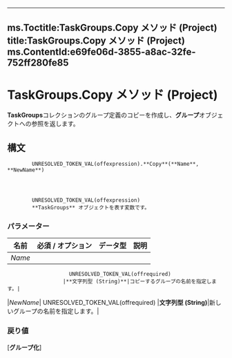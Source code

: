 

---
ms.Toctitle:TaskGroups.Copy メソッド (Project)
title:TaskGroups.Copy メソッド (Project)
ms.ContentId:e69fe06d-3855-a8ac-32fe-752ff280fe85
---
# TaskGroups.Copy メソッド (Project)




**TaskGroups**コレクションのグループ定義のコピーを作成し、**グループ**オブジェクトへの参照を返します。

## 構文

            UNRESOLVED_TOKEN_VAL(offexpression).**Copy**(**Name**, **NewName**)




            UNRESOLVED_TOKEN_VAL(offexpression)
            **TaskGroups** オブジェクトを表す変数です。

### パラメーター

|**名前**|**必須 / オプション**|**データ型**|**説明**|
|---|---|---|---|
|*Name*|
                        UNRESOLVED_TOKEN_VAL(offrequired)
                      |**文字列型 (String)**|コピーするグループの名前を指定します。|
|*NewName*|
                        UNRESOLVED_TOKEN_VAL(offrequired)
                      |**文字列型 (String)**|新しいグループの名前を指定します。|



### 戻り値
[**グループ化**]






